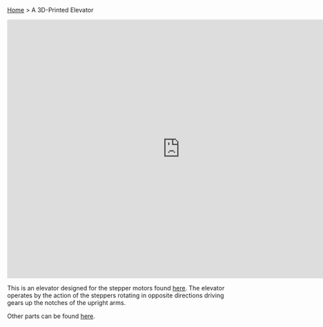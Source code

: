 [Home](index.md) > A 3D-Printed Elevator

<iframe src="https://gmail3021534.autodesk360.com/shares/public/SH35dfcQT936092f0e43161fdf97e4f7a1b0?mode=embed" width="800" height="600" allowfullscreen="true" webkitallowfullscreen="true" mozallowfullscreen="true"  frameborder="0"></iframe>

This is an elevator designed for the stepper motors found 
[here](https://www.digikey.com/en/products/detail/adafruit-industries-llc/858/5629414). The elevator operates by the 
action of the steppers rotating in opposite directions driving gears up the notches of the upright arms.

Other parts can be found [here](cad-parts.md).